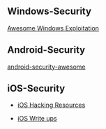 ## Windows-Security

[Awesome Windows Exploitation](https://github.com/enddo/awesome-windows-exploitation)



## Android-Security

[android-security-awesome](https://github.com/enddo/android-security-awesome)


## iOS-Security

- [iOS Hacking Resources](https://github.com/Siguza/ios-resources)

- [iOS Write ups](https://github.com/writeups/iOS/)
